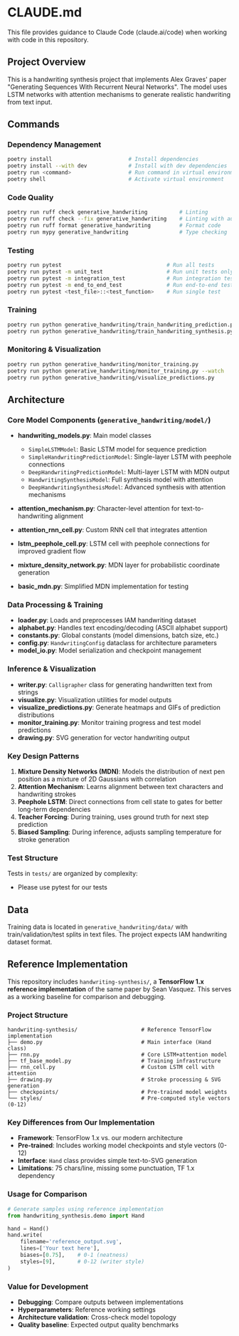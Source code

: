# CLAUDE.md

This file provides guidance to Claude Code (claude.ai/code) when working with code in this repository.

## Project Overview

This is a handwriting synthesis project that implements Alex Graves' paper "Generating Sequences With Recurrent Neural Networks". The model uses LSTM networks with attention mechanisms to generate realistic handwriting from text input.

## Commands

### Dependency Management

```bash
poetry install                        # Install dependencies
poetry install --with dev             # Install with dev dependencies
poetry run <command>                  # Run command in virtual environment
poetry shell                          # Activate virtual environment
```

### Code Quality

```bash
poetry run ruff check generative_handwriting          # Linting
poetry run ruff check --fix generative_handwriting    # Linting with auto-fix
poetry run ruff format generative_handwriting         # Format code
poetry run mypy generative_handwriting                # Type checking
```

### Testing

```bash
poetry run pytest                                 # Run all tests
poetry run pytest -m unit_test                    # Run unit tests only
poetry run pytest -m integration_test             # Run integration tests only
poetry run pytest -m end_to_end_test              # Run end-to-end tests only
poetry run pytest <test_file>::<test_function>    # Run single test
```

### Training

```bash
poetry run python generative_handwriting/train_handwriting_prediction.py    # Train prediction model
poetry run python generative_handwriting/train_handwriting_synthesis.py     # Train synthesis model
```

### Monitoring & Visualization

```bash
poetry run python generative_handwriting/monitor_training.py              # Check training status
poetry run python generative_handwriting/monitor_training.py --watch      # Live monitoring (every 60s)
poetry run python generative_handwriting/visualize_predictions.py         # Generate prediction heatmaps & GIFs
```

## Architecture

### Core Model Components (`generative_handwriting/model/`)

- **handwriting_models.py**: Main model classes

  - `SimpleLSTMModel`: Basic LSTM model for sequence prediction
  - `SimpleHandwritingPredictionModel`: Single-layer LSTM with peephole connections
  - `DeepHandwritingPredictionModel`: Multi-layer LSTM with MDN output
  - `HandwritingSynthesisModel`: Full synthesis model with attention
  - `DeepHandwritingSynthesisModel`: Advanced synthesis with attention mechanisms

- **attention_mechanism.py**: Character-level attention for text-to-handwriting alignment
- **attention_rnn_cell.py**: Custom RNN cell that integrates attention
- **lstm_peephole_cell.py**: LSTM cell with peephole connections for improved gradient flow
- **mixture_density_network.py**: MDN layer for probabilistic coordinate generation
- **basic_mdn.py**: Simplified MDN implementation for testing

### Data Processing & Training

- **loader.py**: Loads and preprocesses IAM handwriting dataset
- **alphabet.py**: Handles text encoding/decoding (ASCII alphabet support)
- **constants.py**: Global constants (model dimensions, batch size, etc.)
- **config.py**: `HandwritingConfig` dataclass for architecture parameters
- **model_io.py**: Model serialization and checkpoint management

### Inference & Visualization

- **writer.py**: `Calligrapher` class for generating handwritten text from strings
- **visualize.py**: Visualization utilities for model outputs
- **visualize_predictions.py**: Generate heatmaps and GIFs of prediction distributions
- **monitor_training.py**: Monitor training progress and test model predictions
- **drawing.py**: SVG generation for vector handwriting output

### Key Design Patterns

1. **Mixture Density Networks (MDN)**: Models the distribution of next pen position as a mixture of 2D Gaussians with correlation
2. **Attention Mechanism**: Learns alignment between text characters and handwriting strokes
3. **Peephole LSTM**: Direct connections from cell state to gates for better long-term dependencies
4. **Teacher Forcing**: During training, uses ground truth for next step prediction
5. **Biased Sampling**: During inference, adjusts sampling temperature for stroke generation

### Test Structure

Tests in `tests/` are organized by complexity:

- Please use pytest for our tests

## Data

Training data is located in `generative_handwriting/data/` with train/validation/test splits in text files. The project expects IAM handwriting dataset format.

## Reference Implementation

This repository includes `handwriting-synthesis/`, a **TensorFlow 1.x reference implementation** of the same paper by Sean Vasquez. This serves as a working baseline for comparison and debugging.

### Project Structure

```
handwriting-synthesis/                    # Reference TensorFlow implementation
├── demo.py                               # Main interface (Hand class)
├── rnn.py                                # Core LSTM+attention model
├── tf_base_model.py                      # Training infrastructure
├── rnn_cell.py                           # Custom LSTM cell with attention
├── drawing.py                            # Stroke processing & SVG generation
├── checkpoints/                          # Pre-trained model weights
└── styles/                               # Pre-computed style vectors (0-12)
```

### Key Differences from Our Implementation

- **Framework**: TensorFlow 1.x vs. our modern architecture
- **Pre-trained**: Includes working model checkpoints and style vectors (0-12)
- **Interface**: `Hand` class provides simple text-to-SVG generation
- **Limitations**: 75 chars/line, missing some punctuation, TF 1.x dependency

### Usage for Comparison

```python
# Generate samples using reference implementation
from handwriting_synthesis.demo import Hand

hand = Hand()
hand.write(
    filename='reference_output.svg',
    lines=['Your text here'],
    biases=[0.75],    # 0-1 (neatness)
    styles=[9],       # 0-12 (writer style)
)
```

### Value for Development

- **Debugging**: Compare outputs between implementations
- **Hyperparameters**: Reference working settings
- **Architecture validation**: Cross-check model topology
- **Quality baseline**: Expected output quality benchmarks
